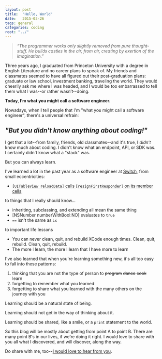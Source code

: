 ```yaml
---
layout: post
title:  "Hello, World"
date:   2015-03-26
tags: general
categories: coding
root: "../"
---
```


>_“The programmer works only slightly removed from pure thought-stuff. He builds castles in the air, from air, creating by exertion of the imagination.”_

Three years ago, I graduated from Princeton University with a degree in English Literature and no career plans to speak of. My friends and classmates seemed to have all figured out their post-graduation plans: graduate or law school, investment banking, traveling the world. They would cheerily ask me where I was headed, and I would be too embarrassed to tell them what I was--or rather wasn’t--doing.

**Today, I’m what you might call a software engineer.**

<!--more--> 

Nowadays, when I tell people that I'm "what you might call a software engineer", there's a universal refrain: 

## _"But you didn't know anything about coding!"_

I get that a lot--from family, friends, old classmates--and it's true, I _didn't_ know much about coding. I didn't know what an endpoint, API, or SDK was. I certainly didn't know what a "stack" was.

But you can always learn.

I've learned a lot in the past year as a software engineer at [Switch](http://www.switchapp.com), from small eccentricities:

* [`[UITableView reloadData]` calls `[resignFirstResponder]` on its member cells][1]

to things that I really should know...

* inheriting, subclassing, and extending all mean the same thing
* [NSNumber numberWithBool:NO] evaluates to `true`
* `==` isn't the same as `is`

to important life lessons

* You can never clean, quit, and rebuild XCode enough times. Clean, quit, rebuild. Clean, quit, rebuild.
* The more I learn, the more I learn that I have more to learn

I've also learned that when you're learning something new, it's all too easy to fall into these patterns:

1. thinking that you are not the type of person to <del>program</del> <del>dance</del> <del>cook</del> learn
2. forgetting to remember what you learned
3. forgetting to share what you learned with the many others on the journey with you

Learning should be a natural state of being.

Learning should not get in the way of thinking about it. 

Learning should be shared, like a smile, or a `print` statement to the world.

So this blog will be mostly about getting from point A to point B. There are many point B's in our lives, if we're doing it right. I would love to share with you all what I discovered, and will discover, along the way. 

Do share with me, too--[I would love to hear from you](http://twitter.com/hazelynutter).

[1]: http://localhost:4000/blog/objective-c/2015/03/26/autocomplete-tableview.html